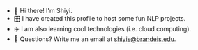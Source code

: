 - 🤖 Hi there! I'm Shiyi.
- 🎛️ I have created this profile to host some fun NLP projects.
- ✈️ I am also learning cool technologies (i.e. cloud computing).
- 💌 Questions? Write me an email at shiyis@brandeis.edu.


<!--
**shiyisrsly/shiyisrsly** is a ✨ _special_ ✨ repository because its `README.md` (this file) appears on your GitHub profile.

Here are some ideas to get you started:


-->
